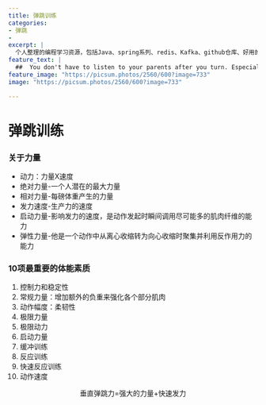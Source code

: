 ```yaml
---
title: 弹跳训练
categories:
- 弹跳
- 
excerpt: |
  个人整理的编程学习资源，包括Java、spring系列、redis、Kafka、github仓库、好用的工具.
feature_text: |
  ##  You don't have to listen to your parents after you turn. Especially if they’re not helping you financially.
feature_image: "https://picsum.photos/2560/600?image=733"
image: "https://picsum.photos/2560/600?image=733"

---
```


# 弹跳训练

### 关于力量

- 动力：力量X速度
- 绝对力量-一个人潜在的最大力量
- 相对力量-每磅体重产生的力量
- 发力速度-生产力的速度
- 启动力量-影响发力的速度，是动作发起时瞬间调用尽可能多的肌肉纤维的能力
- 弹性力量-他是一个动作中从离心收缩转为向心收缩时聚集并利用反作用力的能力

### 10项最重要的体能素质

1. 控制力和稳定性
2. 常规力量：增加额外的负重来强化各个部分肌肉
3. 动作幅度：柔韧性
4. 极限力量
5. 极限动力
6. 启动力量
7. 缓冲训练
8. 反应训练
9. 快速反应训练
10. 动作速度

<center>垂直弹跳力=强大的力量+快速发力</center>





